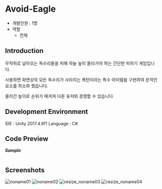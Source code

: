 # Avoid-Eagle
- 개발인원 : 1명
- 역할
  - 전체
  
## Introduction
무작위로 날아오는 독수리들을 피해 하늘 높이 올라가야 하는 간단한 피하기 게임입니다. 

사용하면 화면상의 모든 독수리가 사라지는 폭탄이라는 특수 아이템을 구현하여 운적인 요소를 최소화 했습니다. 

올라간 높이로 순위가 매겨져 다른 유저와 경쟁할 수 있습니다.

## Development Environment
IDE : Unity 2017.4.6f1
Language : C#

## Code Preview
***Sample***
```C#
```

## Screenshots
![noname01](https://user-images.githubusercontent.com/45503931/56436872-581a6300-6318-11e9-93fe-dc5faa74b1ff.png)
![noname02](https://user-images.githubusercontent.com/45503931/56436873-581a6300-6318-11e9-9cf7-38b635601f86.png)
![resize_noname03](https://user-images.githubusercontent.com/45503931/56436868-5781cc80-6318-11e9-9f4a-8b4b65c6c3ac.png)
![resize_noname04](https://user-images.githubusercontent.com/45503931/56436870-581a6300-6318-11e9-89f8-1d0591f501f2.png)
